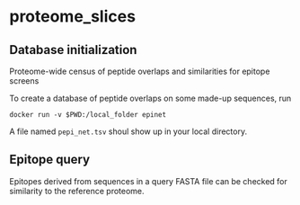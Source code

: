 # proteome_slices

## Database initialization
Proteome-wide census of peptide overlaps and similarities for epitope screens

To create a database of peptide overlaps on some made-up sequences, run
```
docker run -v $PWD:/local_folder epinet
```

A file named `pepi_net.tsv` shoul show up in your local directory.


## Epitope query

Epitopes derived from sequences in a query FASTA file can be checked for similarity to the reference proteome.

